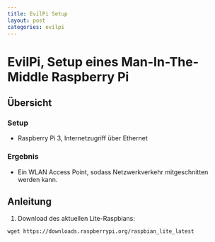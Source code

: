 ```yaml
---
title: EvilPi Setup
layout: post
categories: evilpi
---
```


# EvilPi, Setup eines Man-In-The-Middle Raspberry Pi

## Übersicht
### Setup
* Raspberry Pi 3, Internetzugriff über Ethernet
### Ergebnis
* Ein WLAN Access Point, sodass Netzwerkverkehr mitgeschnitten werden kann.

## Anleitung

1. Download des aktuellen Lite-Raspbians:
```
wget https://downloads.raspberrypi.org/raspbian_lite_latest
```
